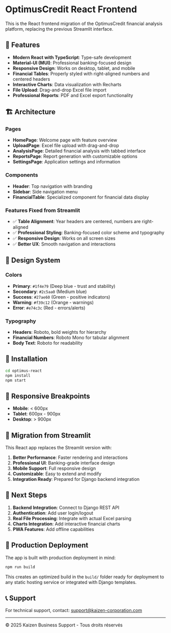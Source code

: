 # OptimusCredit React Frontend

This is the React frontend migration of the OptimusCredit financial analysis platform, replacing the previous Streamlit interface.

## 🚀 Features

- **Modern React with TypeScript**: Type-safe development
- **Material-UI (MUI)**: Professional banking-focused design
- **Responsive Design**: Works on desktop, tablet, and mobile
- **Financial Tables**: Properly styled with right-aligned numbers and centered headers
- **Interactive Charts**: Data visualization with Recharts
- **File Upload**: Drag-and-drop Excel file import
- **Professional Reports**: PDF and Excel export functionality

## 🏗️ Architecture

### Pages
- **HomePage**: Welcome page with feature overview
- **UploadPage**: Excel file upload with drag-and-drop
- **AnalysisPage**: Detailed financial analysis with tabbed interface
- **ReportsPage**: Report generation with customizable options
- **SettingsPage**: Application settings and information

### Components
- **Header**: Top navigation with branding
- **Sidebar**: Side navigation menu
- **FinancialTable**: Specialized component for financial data display

### Features Fixed from Streamlit
- ✅ **Table Alignment**: Year headers are centered, numbers are right-aligned
- ✅ **Professional Styling**: Banking-focused color scheme and typography
- ✅ **Responsive Design**: Works on all screen sizes
- ✅ **Better UX**: Smooth navigation and interactions

## 🎨 Design System

### Colors
- **Primary**: `#1f4e79` (Deep blue - trust and stability)
- **Secondary**: `#2c5aa0` (Medium blue)
- **Success**: `#27ae60` (Green - positive indicators)
- **Warning**: `#f39c12` (Orange - warnings)
- **Error**: `#e74c3c` (Red - errors/alerts)

### Typography
- **Headers**: Roboto, bold weights for hierarchy
- **Financial Numbers**: Roboto Mono for tabular alignment
- **Body Text**: Roboto for readability

## 🔧 Installation

```bash
cd optimus-react
npm install
npm start
```

## 📱 Responsive Breakpoints

- **Mobile**: < 600px
- **Tablet**: 600px - 900px
- **Desktop**: > 900px

## 🔄 Migration from Streamlit

This React app replaces the Streamlit version with:

1. **Better Performance**: Faster rendering and interactions
2. **Professional UI**: Banking-grade interface design
3. **Mobile Support**: Full responsive design
4. **Customizable**: Easy to extend and modify
5. **Integration Ready**: Prepared for Django backend integration

## 🎯 Next Steps

1. **Backend Integration**: Connect to Django REST API
2. **Authentication**: Add user login/logout
3. **Real File Processing**: Integrate with actual Excel parsing
4. **Charts Integration**: Add interactive financial charts
5. **PWA Features**: Add offline capabilities

## 🏢 Production Deployment

The app is built with production deployment in mind:

```bash
npm run build
```

This creates an optimized build in the `build/` folder ready for deployment to any static hosting service or integrated with Django templates.

## 📞 Support

For technical support, contact: support@kaizen-corporation.com

---

© 2025 Kaizen Business Support - Tous droits réservés